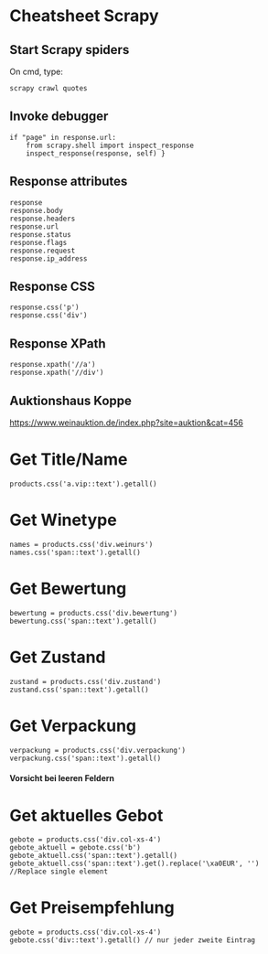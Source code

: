 # Cheatsheet Scrapy

## Start Scrapy spiders
On cmd, type:

```scrapy crawl quotes```


## Invoke debugger
    if "page" in response.url:
        from scrapy.shell import inspect_response
        inspect_response(response, self) }

## Response attributes
```
response
response.body
response.headers
response.url
response.status
response.flags
response.request
response.ip_address
```
## Response CSS
```
response.css('p')
response.css('div')
```
## Response XPath
```
response.xpath('//a')
response.xpath('//div')
```

## Auktionshaus Koppe
https://www.weinauktion.de/index.php?site=auktion&cat=456
# Get Title/Name 
```
products.css('a.vip::text').getall()
```
# Get Winetype
```
names = products.css('div.weinurs')
names.css('span::text').getall()
```
# Get Bewertung
```
bewertung = products.css('div.bewertung')
bewertung.css('span::text').getall()
```
# Get Zustand
```
zustand = products.css('div.zustand')
zustand.css('span::text').getall()
```
# Get Verpackung
```
verpackung = products.css('div.verpackung')
verpackung.css('span::text').getall() 
```
#### Vorsicht bei leeren Feldern

# Get aktuelles Gebot
```
gebote = products.css('div.col-xs-4')
gebote_aktuell = gebote.css('b')
gebote_aktuell.css('span::text').getall()
gebote_aktuell.css('span::text').get().replace('\xa0EUR', '') //Replace single element
```

# Get Preisempfehlung
```
gebote = products.css('div.col-xs-4')
gebote.css('div::text').getall() // nur jeder zweite Eintrag
```